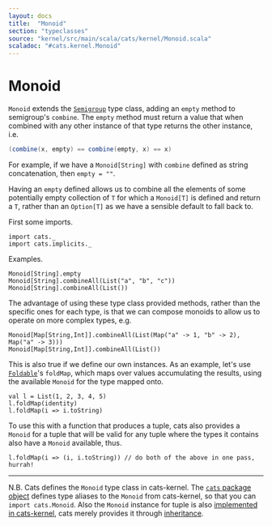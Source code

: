 ```yaml
---
layout: docs
title:  "Monoid"
section: "typeclasses"
source: "kernel/src/main/scala/cats/kernel/Monoid.scala"
scaladoc: "#cats.kernel.Monoid"
---
```

# Monoid

`Monoid` extends the [`Semigroup`](semigroup.html) type class, adding an 
`empty` method to semigroup's `combine`. The `empty` method must return a 
value that when combined with any other instance of that type returns the 
other instance, i.e.

```scala
(combine(x, empty) == combine(empty, x) == x)
```
    
For example, if we have a `Monoid[String]` with `combine` defined as string 
concatenation, then `empty = ""`.

Having an `empty` defined allows us to combine all the elements of some 
potentially empty collection of `T` for which a `Monoid[T]` is defined and 
return a `T`, rather than an `Option[T]` as we have a sensible default to 
fall back to.

First some imports.

```tut:silent
import cats._
import cats.implicits._
```

Examples.

```tut:book
Monoid[String].empty
Monoid[String].combineAll(List("a", "b", "c"))
Monoid[String].combineAll(List())
```

The advantage of using these type class provided methods, rather than the 
specific ones for each type, is that we can compose monoids to allow us to 
operate on more complex types, e.g.
 
```tut:book
Monoid[Map[String,Int]].combineAll(List(Map("a" -> 1, "b" -> 2), Map("a" -> 3)))
Monoid[Map[String,Int]].combineAll(List())
```

This is also true if we define our own instances. As an example, let's use 
[`Foldable`](foldable.html)'s `foldMap`, which maps over values accumulating
the results, using the available `Monoid` for the type mapped onto. 

```tut:book
val l = List(1, 2, 3, 4, 5)
l.foldMap(identity)
l.foldMap(i => i.toString)
```

To use this
with a function that produces a tuple, cats also provides a `Monoid` for a tuple
that will be valid for any tuple where the types it contains also have a 
`Monoid` available, thus.

```tut:book
l.foldMap(i => (i, i.toString)) // do both of the above in one pass, hurrah!
```

-------------------------------------------------------------------------------
 
N.B.
Cats defines  the `Monoid` type class in cats-kernel. The [`cats` package object](https://github.com/typelevel/cats/blob/master/core/src/main/scala/cats/package.scala)
defines type aliases to the `Monoid` from cats-kernel, so that you can
`import cats.Monoid`. Also the `Monoid` instance for tuple is also [implemented in cats-kernel](https://github.com/typelevel/cats/blob/master/project/KernelBoiler.scala), 
cats merely provides it through [inheritance](https://github.com/typelevel/cats/blob/master/core/src/main/scala/cats/std/tuple.scala).
